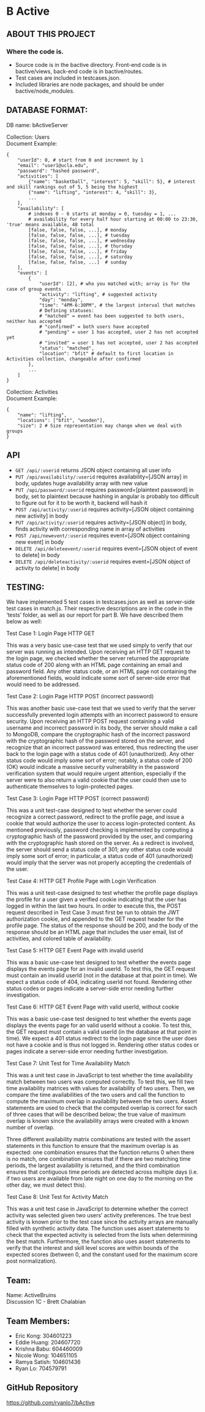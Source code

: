 # B Active

## ABOUT THIS PROJECT

### Where the code is.

- Source code is in the bactive directory. Front-end code is in bactive/views, back-end code is in bactive/routes.
- Test cases are included in testcases.json.
- Included libraries are node packages, and should be under bactive/node_modules.

## DATABASE FORMAT:
DB name: bActiveServer

Collection: Users  
Document Example:
```
{
	"userId": 0, # start from 0 and increment by 1
	"email": "user1@ucla.edu",
	"password": "hashed password",
	"activities": [
		{"name": "basketball", "interest": 5, "skill": 5}, # interest and skill rankings out of 5, 5 being the highest
		{"name": "lifting", "interest": 4, "skill": 3},
		...
	],
	"availability": [
		# indexes 0 - 6 starts at monday = 0, tuesday = 1, ...
		# availability for every half hour starting at 00:00 to 23:30, 'true' means available, 48 total
		[false, false, false, ...], # monday
		[false, false, false, ...], # tuesday
		[false, false, false, ...], # wednesday
		[false, false, false, ...], # thursday
		[false, false, false, ...], # friday
		[false, false, false, ...], # saturday
		[false, false, false, ...]  # sunday
	],
	"events": [
		{
			"userId": [2], # who you matched with; array is for the case of group events
			"activity": "lifting", # suggested activity
			"day": "monday",
			"time": "4PM-6:30PM", # the largest interval that matches
			# Defining statuses:
			# "matched" = event has been suggested to both users, neither has accepted
			# "confirmed" = both users have accepted
			# "pending" = user 1 has accepted, user 2 has not accepted yet
			# "invited" = user 1 has not accepted, user 2 has accepted
			"status": "matched",
			"location": "bfit" # default to first location in Activities collection, changeable after confirmed
		},
		...
	]
}
```

Collection: Activities  
Document Example:
```
{
	"name": "lifting",
	"locations": ["bfit", "wooden"],
	"size": 2 # Size representation may change when we deal with groups
}
```

## API
- `GET /api/:userid` returns JSON object containing all user info
- `PUT /api/availability/:userid` requires availability=[JSON array] in body, updates huge availability array with new value
- `PUT /api/password/:userid` requires password=[plaintext password] in body, set to plaintext because hashing in angular is probably too difficult to figure out for it to be worth it, backend will hash it
- `POST /api/activity/:userid` requires activity=[JSON object containing new activity] in body
- `PUT /api/activity/:userid` requires activity=[JSON object] in body, finds activity with corresponding name in array of activities
- `POST /api/newevent/:userid` requires event=[JSON object containing new event] in body
- `DELETE /api/deleteevent/:userid` requires event=[JSON object of event to delete] in body
- `DELETE /api/deleteactivity/:userid` requires event=[JSON object of activity to delete] in body

## TESTING:
We have implemented 5 test cases in testcases.json as well as server-side test cases in match.js.
Their respective descriptions are in the code in the ‘tests’ folder, as well as our report for part B. We have described them below as well:

Test Case 1: Login Page HTTP GET

This was a very basic use-case test that we used simply to verify that our server was running as intended. Upon receiving an HTTP GET request to the login page, we checked whether the server returned the appropriate status code of 200 along with an HTML page containing an email and password field. Any other status code, or an HTML page not containing the aforementioned fields, would indicate some sort of server-side error that would need to be addressed.

Test Case 2: Login Page HTTP POST (incorrect password)

This was another basic use-case test that we used to verify that the server successfully prevented login attempts with an incorrect password to ensure security. Upon receiving an HTTP POST request containing a valid username and incorrect password in its body, the server should make a call to MongoDB, compare the cryptographic hash of the incorrect password with the cryptographic hash of the password stored on the server, and recognize that an incorrect password was entered, thus redirecting the user back to the login page with a status code of 401 (unauthorized). Any other status code would imply some sort of error; notably, a status code of 200 (OK) would indicate a massive security vulnerability in the password verification system that would require urgent attention, especially if the server were to also return a valid cookie that the user could then use to authenticate themselves to login-protected pages.

Test Case 3: Login Page HTTP POST (correct password)

This was a unit test-case designed to test whether the server could recognize a correct password, redirect to the profile page, and issue a cookie that would authorize the user to access login-protected content. As mentioned previously, password checking is implemented by computing a cryptographic hash of the password provided by the user, and comparing with the cryptographic hash stored on the server. As a redirect is involved, the server should send a status code of 301; any other status code would imply some sort of error; in particular, a status code of 401 (unauthorized) would imply that the server was not properly accepting the credentials of the user.

Test Case 4: HTTP GET Profile Page with Login Verification

This was a unit test-case designed to test whether the profile page displays the profile for a user given a verified cookie indicating that the user has logged in within the last two hours. In order to execute this, the POST request described in Test Case 3 must first be run to obtain the JWT authorization cookie, and appended to the GET request header for the profile page. The status of the response should be 200, and the body of the response should be an HTML page that includes the user email, list of activities, and colored table of availability. 

Test Case 5: HTTP GET Event Page with invalid userId

This was a basic use-case test designed to test whether the events page displays the events page for an invalid userId. To test this, the GET request must contain an invalid userId (not in the database at that point in time). We expect a status code of 404, indicating userId not found. Rendering other status codes or pages indicate a server-side error needing further investigation.

Test Case 6: HTTP GET Event Page with valid userId, without cookie

This was a basic use-case test designed to test whether the events page displays the events page for an valid userId without a cookie. To test this, the GET request must contain a valid userId (in the database at that point in time). We expect a 401 status redirect to the login page since the user does not have a cookie and is thus not logged in. Rendering other status codes or pages indicate a server-side error needing further investigation.

Test Case 7: Unit Test for Time Availability Match

This was a unit test case in JavaScript to test whether the time availability match between two users was computed correctly. To test this, we fill two time availability matrices with values for availability of two users. Then, we compare the time availabilities of the two users and call the function to compute the maximum overlap in availability between the two users. Assert statements are used to check that the computed overlap is correct for each of three cases that will be described below; the true value of maximum overlap is known since the availability arrays were created with a known number of overlap. 

Three different availability matrix combinations are tested with the assert statements in this function to ensure that the maximum overlap is as expected: one combination ensures that the function returns 0 when there is no match, one combination ensures that if there are two matching time periods, the largest availability is returned, and the third combination ensures that contiguous time periods are detected across multiple days (i.e. if two users are available from late night on one day to the morning on the other day, we must detect this).

Test Case 8: Unit Test for Activity Match

This was a unit test case in JavaScript to determine whether the correct activity was selected given two users’ activity preferences. The true best activity is known prior to the test case since the activity arrays are manually filled with synthetic activity data. The function uses assert statements to check that the expected activity is selected from the lists when determining the best match. Furthermore, the function also uses assert statements to verify that the interest and skill level scores are within bounds of the expected scores (between 0, and the constant used for the maximum score post normalization). 

## Team:
Name: ActiveBruins  
Discussion 1C - Brett Chalabian

## Team Members:
- Eric Kong: 304601223
- Eddie Huang: 204607720
- Krishna Babu: 604460009
- Nicole Wong: 104651105
- Ramya Satish: 104601436
- Ryan Lo: 704579791

## GitHub Repository
https://github.com/ryanlo7/bActive
